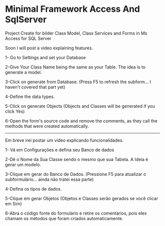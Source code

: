 # Minimal Framework Access And SqlServer
Project Create for bilder Class Model, Class Services and Forms in Ms Access for SQL Server

Soon I will post a video explaining features.

1- Go to Settings and set your Database

2-Give Your Class Name being the same as your Table. The idea is to generate a model.

3-Click on generate from Database. (Press F5 to refresh the subform... I haven't covered that part yet)

4-Define the data types.

5-Click on generate Objects (Objects and Classes will be generated if you click Yes)

6-Open the form's source code and remove the comments, as they call the methods that were created automatically.

-------------------------------------------------------------------------------------------------------------------------

Em breve irei postar um vídeo explicando funcionalidades. 

1- Vá em Configurações e defina seu Banco de dados

2-Dê o Nome da Sua Classe sendo o mesmo que sua Tabela. A Ideia é gerar um modelo.

3-Clique em gerar do Banco de Dados. (Pressione F5 para atualizar o subformulário... ainda  não tratei essa parte)

4-Defina os tipos de dados.

5-Clique em gerar Objetos (Objetos e Classes serão gerados se você clicar em Sim)

6-Abra o código fonte do formulário e retire os comentários, pois eles chamam os métodos que foram criados automaticamente.
